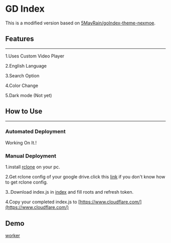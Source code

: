 # GD Index

This is a modified version based on [5MayRain/goIndex-theme-nexmoe](https://github.com/5MayRain/goIndex-theme-nexmoe).



## Features

---

1.Uses Custom Video Player

2.English Language

3.Search Option

4.Color Change

5.Dark mode (Not yet)

## How to Use

---

### Automated Deployment

Working On It.!

### Manual Deployment

1.install [rclone](https://rclone.org/) on your pc.

2.Get rclone config of your google drive.click this [link](https://telegra.ph/Rclone-Guide-for-Beginners-04-15) if you don't know how to get rclone config.

3..Download index.js in [index](https://github.com/MasterBrian99/GDrive-Index) and fill roots and refresh token.

4.Copy your completed index.js to [https://www.cloudflare.com/](https://www.cloudflare.com/)


## Demo

[worker](https://brian-content.brian-drive.workers.dev/0:/)


